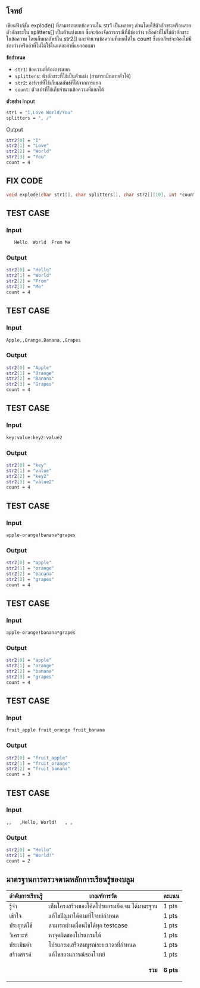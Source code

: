 ## โจทย์
เขียนฟังก์ชัน explode() ที่สามารถแยกข้อความใน str1 เป็นหลายๆ ส่วนโดยใช้ตัวอักขระหรือหลายตัวอักขระใน splitters[] เป็นตัวแบ่งแยก ซึ่งจะต้องจัดการกรณีที่มีช่องว่าง หรือค่าที่ไม่ใช่ตัวอักขระในข้อความ โดยเก็บผลลัพธ์ใน str2[] และจำนวนข้อความที่แยกได้ใน count ซึ่งผลลัพธ์จะต้องไม่มีช่องว่างหรือค่าที่ไม่ได้ใช้ในแต่ละคำที่แยกออกมา

**ข้อกำหนด**
- `str1`: ข้อความที่ต้องการแยก
- `splitters`: ตัวอักขระที่ใช้เป็นตัวแบ่ง (สามารถมีหลายตัวได้)
- `str2`: อาร์เรย์ที่ใช้เก็บผลลัพธ์ที่ได้จากการแยก
- `count`: ตัวแปรที่ใช้เก็บจำนวนข้อความที่แยกได้

**ตัวอย่าง**
Input
```bash
str1 = "I,Love World/You"
splitters = ", /"

```
Output
```bash
str2[0] = "I"
str2[1] = "Love"
str2[2] = "World"
str2[3] = "You"
count = 4

```

## FIX CODE
```c++
void explode(char str1[], char splitters[], char str2[][10], int *count);
```

## TEST CASE
### Input
```bash
   Hello  World  From Me

```
### Output
```bash
str2[0] = "Hello"
str2[1] = "World"
str2[2] = "From"
str2[3] = "Me"
count = 4

```

## TEST CASE
### Input
```bash
Apple,,Orange,Banana,,Grapes

```
### Output
```bash
str2[0] = "Apple"
str2[1] = "Orange"
str2[2] = "Banana"
str2[3] = "Grapes"
count = 4

```
## TEST CASE
### Input
```bash
key:value:key2:value2

```
### Output
```bash
str2[0] = "key"
str2[1] = "value"
str2[2] = "key2"
str2[3] = "value2"
count = 4

```
## TEST CASE
### Input
```bash
apple-orange!banana*grapes

```
### Output
```bash
str2[0] = "apple"
str2[1] = "orange"
str2[2] = "banana"
str2[3] = "grapes"
count = 4

```
## TEST CASE
### Input
```bash
apple-orange!banana*grapes

```
### Output
```bash
str2[0] = "apple"
str2[1] = "orange"
str2[2] = "banana"
str2[3] = "grapes"
count = 4

```
## TEST CASE
### Input
```bash
fruit_apple fruit_orange fruit_banana

```
### Output
```bash
str2[0] = "fruit_apple"
str2[1] = "fruit_orange"
str2[2] = "fruit_banana"
count = 3

```

## TEST CASE
### Input
```bash
,,   ,Hello, World!   , ,

```
### Output
```bash
str2[0] = "Hello"
str2[1] = "World!"
count = 2

```

## มาตรฐานการตรวจตามหลักการเรียนรู้ของบลูม
| ลำดับการเรียนรู้ | เกณฑ์การวัด | คะแนน |
| -------- | -------- | -------- |
| รู้จำ | เห็นโครงสร้างของโค้ดโปรแกรมชัดเจน ได้มาตรฐาน | 1 pts |
| เข้าใจ | แก้ไขปัญหาได้ตามที่โจทย์กำหนด | 1 pts |
| ประยุกต์ใช้ | สามารถผ่านเงื่อนไขได้ทุก testcase | 1 pts |
| วิเคราะห์ | หาจุดผิดของโปรแกรมได้ | 1 pts |
| ประเมินค่า | โปรแกรมเสร็จสมบูรณ์ระยะเวลาที่กำหนด | 1 pts |
| สร้างสรรค์ | แก้ไขสถานการณ์ของโจทย์ | 1 pts |
||<p style='text-align: right !important;'>**รวม**</p>|**6 pts**|
